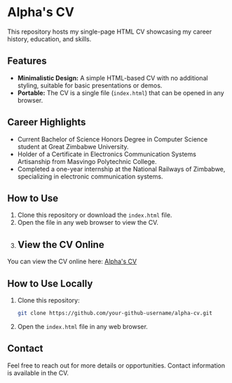# Alpha's CV

This repository hosts my single-page HTML CV showcasing my career history, education, and skills.

## Features
- **Minimalistic Design:** A simple HTML-based CV with no additional styling, suitable for basic presentations or demos.
- **Portable:** The CV is a single file (`index.html`) that can be opened in any browser.

## Career Highlights
- Current Bachelor of Science Honors Degree in Computer Science student at Great Zimbabwe University.
- Holder of a Certificate in Electronics Communication Systems Artisanship from Masvingo Polytechnic College.
- Completed a one-year internship at the National Railways of Zimbabwe, specializing in electronic communication systems.

## How to Use
1. Clone this repository or download the `index.html` file.
2. Open the file in any web browser to view the CV.
3. ## View the CV Online
You can view the CV online here: [Alpha's CV](https://alpha608.github.io/Single-Page-CV/)

## How to Use Locally
1. Clone this repository:
    ```bash
    git clone https://github.com/your-github-username/alpha-cv.git
    ```
2. Open the `index.html` file in any web browser.

## Contact
Feel free to reach out for more details or opportunities. Contact information is available in the CV.
